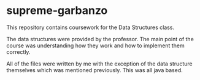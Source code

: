 # supreme-garbanzo
This repository contains coursework for the Data Structures class.

The data structures were provided by the professor. The main point of the
course was understanding how they work and how to implement them correctly.

All of the files were written by me with the exception of the data structure themselves
which was mentioned previously. This was all java based.
